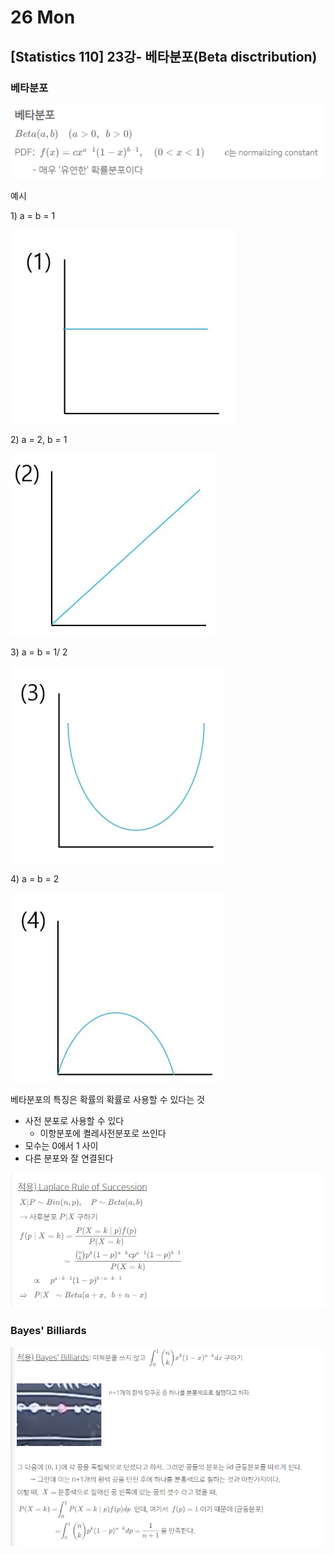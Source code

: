 # 26 Mon

## \[Statistics 110\] 23강- 베타분포\(Beta disctribution\)

### 베타분포

![](../../.gitbook/assets/image%20%28573%29.png)

예시

1\) a = b = 1

![](../../.gitbook/assets/image%20%28567%29.png)

2\) a = 2, b = 1

![](../../.gitbook/assets/image%20%28571%29.png)

3\) a = b = 1/ 2

![](../../.gitbook/assets/image%20%28574%29.png)

4\) a = b = 2

![](../../.gitbook/assets/image%20%28572%29.png)

베타분포의 특징은 확률의 확률로 사용할 수 있다는 것

* 사전 분포로 사용할 수 있다
  * 이항분포에 켤레사전분포로 쓰인다
* 모수는 0에서 1 사이
* 다른 분포와 잘 연결된다

![](../../.gitbook/assets/image%20%28569%29.png)

### Bayes' Billiards

![](../../.gitbook/assets/image%20%28570%29.png)





